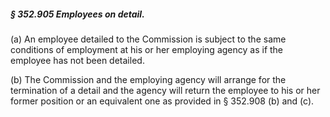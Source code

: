 ##### § 352.905 Employees on detail. #####

(a) An employee detailed to the Commission is subject to the same conditions of employment at his or her employing agency as if the employee has not been detailed.

(b) The Commission and the employing agency will arrange for the termination of a detail and the agency will return the employee to his or her former position or an equivalent one as provided in § 352.908 (b) and (c).